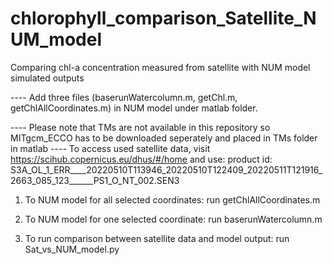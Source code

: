 # chlorophyll_comparison_Satellite_NUM_model
Comparing chl-a concentration measured from satellite with NUM model simulated outputs

---- Add three files (baserunWatercolumn.m, getChl.m, getChlAllCoordinates.m) in NUM model under matlab folder.


---- Please note that TMs are not available in this repository so MITgcm_ECCO has to be downloaded seperately and placed in TMs folder in matlab
---- To access used satellite data, visit https://scihub.copernicus.eu/dhus/#/home and use:
       product id: S3A_OL_1_ERR____20220510T113946_20220510T122409_20220511T121916_2663_085_123______PS1_O_NT_002.SEN3

1. To NUM model for all selected coordinates:
    run getChlAllCoordinates.m 

2. To NUM model for one selected coordinate:
    run baserunWatercolumn.m

3. To run comparison between satellite data and model output:
    run Sat_vs_NUM_model.py
